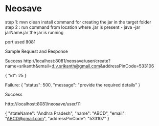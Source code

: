 # Neosave
step 1:
mvn clean install command for creating the jar in the target folder
step 2 : run command from location where .jar is present - java -jar jarName.jar the jar is running

port used 8081

Sample Request and Response

Success
http://localhost:8081/neosave/user/create?name=srikanth&email=d.v.srikanth@gmail.com&addressPinCode=533106

{
    "id": 25
}

Failure:
{
    "status": 500,
    "message": "provide the required details"
}

Success

http://localhost:8081/neosave/user/11

{
    "stateName": "Andhra Pradesh",
    "name": "ABCD",
    "email": "ABCD@gmail.com",
    "addressPinCode": "533107"
}


